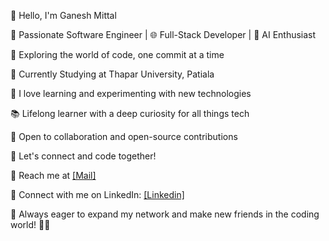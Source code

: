 👋 Hello, I'm Ganesh Mittal

🚀 Passionate Software Engineer | 🌐 Full-Stack Developer | 🤖 AI Enthusiast

🌟 Exploring the world of code, one commit at a time

💼 Currently Studying at Thapar University, Patiala

🔭 I love learning and experimenting with new technologies

📚 Lifelong learner with a deep curiosity for all things tech

🎯 Open to collaboration and open-source contributions

💬 Let's connect and code together! 

📧 Reach me at [[Mail]](ganeshmittal223@gmail.com)

🔗 Connect with me on LinkedIn: [[Linkedin]](https://www.linkedin.com/in/ganesh-mittal-aa50b5208/)

📌 Always eager to expand my network and make new friends in the coding world! 👨‍💻
